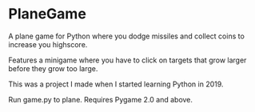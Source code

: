 # PlaneGame

A plane game for Python where you dodge missiles and collect coins to increase you highscore. 

Features a minigame where you have to click on targets that grow larger before they grow too large.

This was a project I made when I started learning Python in 2019.

Run game.py to plane.
Requires Pygame 2.0 and above.
